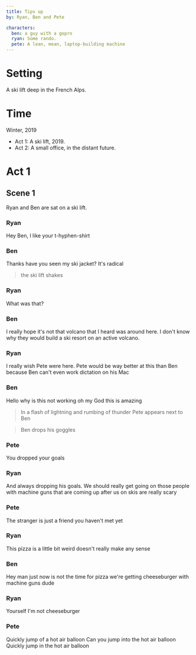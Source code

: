 ```yaml
---
title: Tips up
by: Ryan, Ben and Pete

characters:
  ben: a guy with a gopro
  ryan: Some rando.
  pete: A lean, mean, laptop-building machine
---
```


# Setting

A ski lift deep in the French Alps.

# Time

Winter, 2019

- Act 1: A ski lift, 2019.
- Act 2: A small office, in the distant future.

# Act 1

## Scene 1

Ryan and Ben are sat on a ski lift.

### Ryan

Hey Ben, I like your t-hyphen-shirt

### Ben

Thanks have you seen my ski jacket? It's radical

> the ski lift shakes

### Ryan

What was that?

### Ben

I really hope it's not that volcano that I heard was around here. I don't know why they would build a ski resort on an active volcano.

### Ryan

I really wish Pete were here. Pete would be way better at this than Ben because Ben can't even work dictation on his Mac

### Ben

Hello why is this not working oh my God this is amazing

> In a flash of lightning and rumbing of thunder Pete appears next to Ben

> Ben drops his goggles

### Pete

You dropped your goals

### Ryan

And always dropping his goals. We should really get going on those people with machine guns that are coming up after us on skis are really scary

### Pete

The stranger is just a friend you haven't met yet

### Ryan

This pizza is a little bit weird doesn't really make any sense

### Ben

Hey man just now is not the time for pizza we're getting cheeseburger with machine guns dude

### Ryan

Yourself I'm not cheeseburger

### Pete

Quickly jump of a hot air balloon
Can you jump into the hot air balloon
Quickly jump in the hot air balloon
